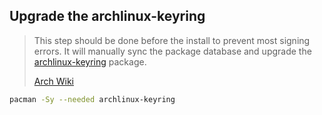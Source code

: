 ## Upgrade the archlinux-keyring

> This step should be done before the install to prevent most signing errors. It will manually sync the package database and upgrade the [archlinux-keyring](https://archlinux.org/packages/?name=archlinux-keyring) package.
>
> [Arch Wiki](https://wiki.archlinux.org/title/Pacman/Package_signing#Upgrade_system_regularly)

```bash
pacman -Sy --needed archlinux-keyring
```